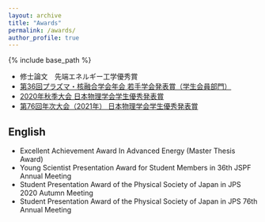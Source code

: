 ```yaml
---
layout: archive
title: "Awards"
permalink: /awards/
author_profile: true
---
```


{% include base_path %}
* 修士論文　先端エネルギー工学優秀賞
* [第36回プラズマ・核融合学会年会 若手学会発表賞（学生会員部門）](http://www.jspf.or.jp/award/wakate.html)
* [2020年秋季大会 日本物理学会学生優秀発表賞](https://www.jps.or.jp/activities/awards/gakusei/2020_student_presentation_award.php)
* [第76回年次大会（2021年） 日本物理学会学生優秀発表賞](http://www.r2.div.jps.or.jp/gakusei_presen.html)

## English
* Excellent Achievement Award In Advanced Energy (Master Thesis Award)
* Young Scientist Presentation Award for Student Members in 36th JSPF Annual Meeting 
* Student Presentation Award of the Physical Society of Japan in JPS 2020 Autumn Meeting
* Student Presentation Award of the Physical Society of Japan in JPS 76th Annual Meeting